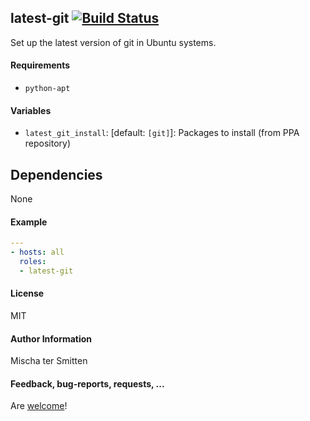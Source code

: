 ## latest-git [![Build Status](https://travis-ci.org/Oefenweb/ansible-latest-git.svg?branch=master)](https://travis-ci.org/Oefenweb/ansible-latest-git)

Set up the latest version of git in Ubuntu systems.

#### Requirements

* `python-apt`

#### Variables

* `latest_git_install`: [default: `[git]`]: Packages to install (from PPA repository)

## Dependencies

None

#### Example

```yaml
---
- hosts: all
  roles:
  - latest-git
```

#### License

MIT

#### Author Information

Mischa ter Smitten

#### Feedback, bug-reports, requests, ...

Are [welcome](https://github.com/Oefenweb/ansible-latest-git/issues)!
